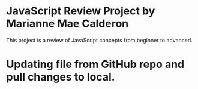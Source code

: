 # JavaScript Review Project by Marianne Mae Calderon
This project is a review of JavaScript concepts from beginner to advanced.

# Updating file from GitHub repo and pull changes to local.